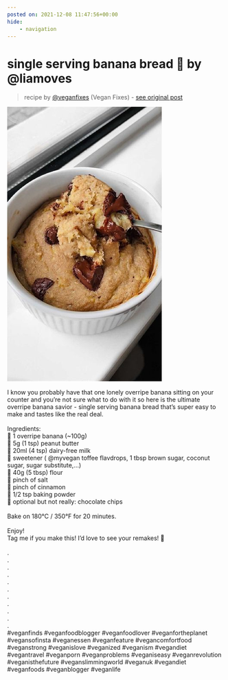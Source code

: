 ```yaml
---
posted on: 2021-12-08 11:47:56+00:00
hide:
    - navigation
---
```


# single serving banana bread 💛 by @liamoves 

> recipe by [@veganfixes](https://www.instagram.com/veganfixes/) 
(Vegan Fixes) - [see original post](https://instagram.com/p/CXOIE6NJOul)

![](../img/veganfixes_08-12-2021_1112.png)

I know you probably have that one lonely overripe banana sitting on your counter and you’re not sure what to do with it so here is the ultimate overripe banana savior - single serving banana bread that’s super easy to make and tastes like the real deal. \
\
Ingredients:\
💛 1 overripe banana (~100g)\
💛 5g (1 tsp) peanut butter\
💛 20ml (4 tsp) dairy-free milk\
💛 sweetener ( @myvegan toffee flavdrops, 1 tbsp brown sugar, coconut sugar, sugar substitute,…)\
💛 40g (5 tbsp) flour \
💛 pinch of salt\
💛 pinch of cinnamon\
💛 1/2 tsp baking powder\
💛 optional but not really: chocolate chips \
\
Bake on 180°C / 350°F for 20 minutes. \
\
Enjoy!\
Tag me if you make this! I’d love to see your remakes! 🥰\
\
.\
.\
.\
.\
.\
.\
.\
.\
.\
.\
.\
\#veganfinds \#veganfoodblogger \#veganfoodlover \#veganfortheplanet \#vegansofinsta \#veganessen \#veganfeature \#vegancomfortfood \#veganstrong \#veganislove \#veganized \#veganism \#vegandiet \#vegantravel \#veganporn \#veganproblems \#veganiseasy \#veganrevolution \#veganisthefuture \#veganslimmingworld \#veganuk \#vegandiet \#veganfoods \#veganblogger \#veganlife 